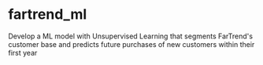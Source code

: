 # fartrend_ml
Develop a ML model with Unsupervised Learning that segments FarTrend's customer base and predicts future purchases of new customers within their first year
